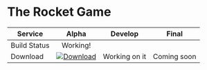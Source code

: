 # The Rocket Game

| Service  | Alpha         | Develop          | Final |
|----------|:---------------------------:|:----------------------------:|:----------------------------:|
| Build Status | Working! |  | 
| Download | [![Download](http://i.imgur.com/odToka3.png)](https://github.com/younesk31/Rocket-Game/archive/v0.1-alpha.zip)         | Working on it| Coming soon
